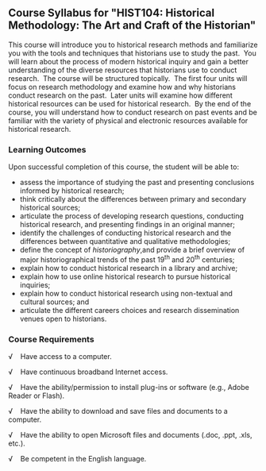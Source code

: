 Course Syllabus for "HIST104: Historical Methodology: The Art and Craft of the Historian"
-----------------------------------------------------------------------------------------

This course will introduce you to historical research methods and
familiarize you with the tools and techniques that historians use to
study the past.  You will learn about the process of modern historical
inquiry and gain a better understanding of the diverse resources that
historians use to conduct research.  The course will be structured
topically.  The first four units will focus on research methodology and
examine how and why historians conduct research on the past.  Later
units will examine how different historical resources can be used for
historical research.  By the end of the course, you will understand how
to conduct research on past events and be familiar with the variety of
physical and electronic resources available for historical research.

### Learning Outcomes

Upon successful completion of this course, the student will be able
to:  

-   assess the importance of studying the past and presenting
    conclusions informed by historical research;
-   think critically about the differences between primary and secondary
    historical sources;
-   articulate the process of developing research questions, conducting
    historical research, and presenting findings in an original manner;
-   identify the challenges of conducting historical research and the
    differences between quantitative and qualitative methodologies;
-   define the concept of *historiography*,and provide a brief overview
    of major historiographical trends of the past 19<sup>th</sup> and
    20<sup>th</sup> centuries;
-   explain how to conduct historical research in a library and archive;
-   explain how to use online historical research to pursue historical
    inquiries;
-   explain how to conduct historical research using non-textual and
    cultural sources; and
-   articulate the different careers choices and research dissemination
    venues open to historians.

### Course Requirements

√    Have access to a computer.  
  
 √    Have continuous broadband Internet access.  
  
 √    Have the ability/permission to install plug-ins or software (e.g.,
Adobe Reader or Flash).  
  
 √    Have the ability to download and save files and documents to a
computer.  
  
 √    Have the ability to open Microsoft files and documents (.doc,
.ppt, .xls, etc.).  
  
 √    Be competent in the English language.  
  

